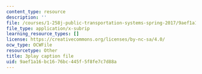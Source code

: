 ```yaml
---
content_type: resource
description: ''
file: /courses/1-258j-public-transportation-systems-spring-2017/9aef1a16bc1676bc445f5f8fe7c7d88a_K7lqWX6fq-Q.srt
file_type: application/x-subrip
learning_resource_types: []
license: https://creativecommons.org/licenses/by-nc-sa/4.0/
ocw_type: OCWFile
resourcetype: Other
title: 3play caption file
uid: 9aef1a16-bc16-76bc-445f-5f8fe7c7d88a
---
```


